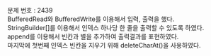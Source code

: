 문제 번호 : 2439\
BufferedRead와 BufferedWrite를 이용해서 입력, 출력을 했다.\
StringBuilder[]를 이용해서 인덱스 하나당 한 줄을 출력할 수 있도록 하였다.\
append를 이용해서 빈칸과 별을 추가하여 출력결과를 표현하였다.\
마지막에 첫번째 인덱스 빈칸을 지우기 위해 deleteCharAt()을 사용하였다.


